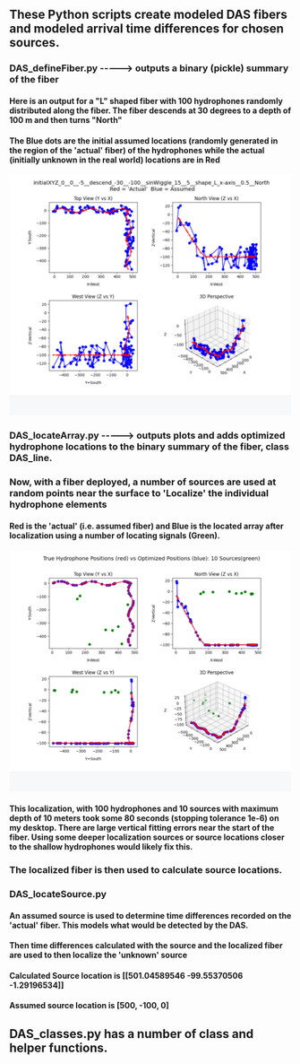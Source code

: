 ## These Python scripts create modeled DAS fibers and modeled arrival time differences for chosen sources.

### DAS_defineFiber.py   -----> outputs a binary (pickle) summary of the fiber

#### Here is an output for a "L" shaped fiber with 100 hydrophones randomly distributed along the fiber. The fiber descends at 30 degrees to a depth of 100 m and then turns "North"
#### The Blue dots are the initial assumed locations (randomly generated in the region of the 'actual' fiber) of the hydrophones while the actual (initially unknown in the real world) locations are in Red
![3d PLOT OF FIBER](LshapedFiber.png)

### DAS_locateArray.py   -----> outputs plots and adds optimized hydrophone locations to the binary summary of the fiber, class DAS_line.

###  Now, with a fiber deployed, a number of sources are used at random points near the surface to 'Localize' the individual hydrophone elements
#### Red is the 'actual' (i.e. assumed fiber) and Blue is the located array after localization using a number of locating signals (Green).
![3d LOCALIZATION FIBER](LocalizedFiber.png)
####  This localization, with 100 hydrophones and 10 sources with maximum depth of 10 meters took some 80 seconds (stopping tolerance 1e-6) on my desktop. There are large vertical fitting errors near the start of the fiber. Using some deeper localization sources or source locations closer to the shallow hydrophones would likely fix this.

### The localized fiber is then used to calculate source locations.

### DAS_locateSource.py

#### An assumed source is used to determine time differences recorded on the 'actual' fiber. This models what would be detected by the DAS.
#### Then time differences calculated with the source and the localized fiber are used to then localize the 'unknown' source
#### Calculated Source location is  [[501.04589546 -99.55370506  -1.29196534]]
#### Assumed source location is  [500, -100, 0]

## DAS_classes.py has a number of class and helper functions.
